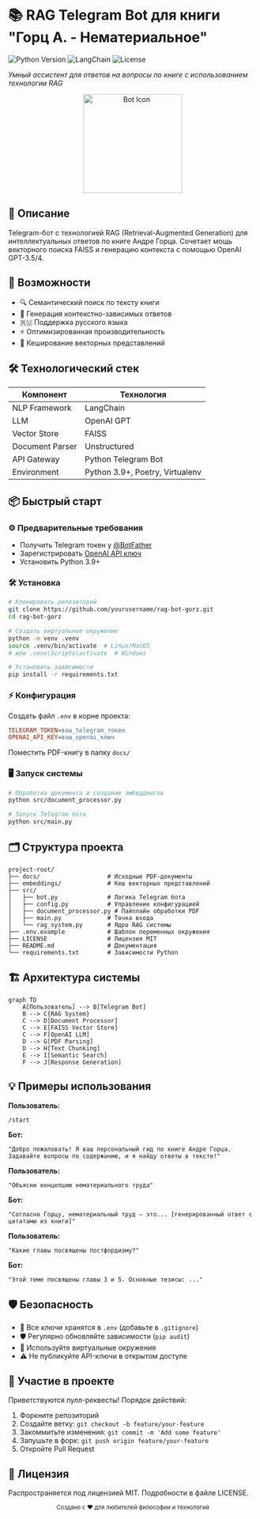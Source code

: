 # 📚 RAG Telegram Bot для книги "Горц А. - Нематериальное"

![Python Version](https://img.shields.io/badge/python-3.9%2B-blue)
![LangChain](https://img.shields.io/badge/LangChain-0.1.5-orange)
![License](https://img.shields.io/badge/license-MIT-green)

*Умный ассистент для ответов на вопросы по книге с использованием технологии RAG*

<div align="center">
  <img src="https://img.icons8.com/clouds/300/000000/artificial-intelligence.png" width="200" alt="Bot Icon">
</div>

## 🌟 Описание
Telegram-бот с технологией RAG (Retrieval-Augmented Generation) для интеллектуальных ответов по книге Андре Горца. Сочетает мощь векторного поиска FAISS и генерацию контекста с помощью OpenAI GPT-3.5/4.

## 🚀 Возможности
- 🔍 Семантический поиск по тексту книги
- 💬 Генерация контекстно-зависимых ответов
- 🇷🇺 Поддержка русского языка
- ⚡ Оптимизированная производительность
- 📁 Кеширование векторных представлений

## 🛠 Технологический стек
| Компонент       | Технология                          |
|-----------------|-------------------------------------|
| NLP Framework   | LangChain                           |
| LLM             | OpenAI GPT                          |
| Vector Store    | FAISS                               |
| Document Parser | Unstructured                        |
| API Gateway     | Python Telegram Bot                 |
| Environment     | Python 3.9+, Poetry, Virtualenv     |

## 📦 Быстрый старт

### ⚙️ Предварительные требования
- Получить Telegram токен у [@BotFather](https://t.me/BotFather)
- Зарегистрировать [OpenAI API ключ](https://platform.openai.com/)
- Установить Python 3.9+

### 🛠 Установка
```bash
# Клонировать репозиторий
git clone https://github.com/yourusername/rag-bot-gorz.git
cd rag-bot-gorz

# Создать виртуальное окружение
python -m venv .venv
source .venv/bin/activate  # Linux/MacOS
# или .venv\Scripts\activate  # Windows

# Установить зависимости
pip install -r requirements.txt
```

### ⚡ Конфигурация
Создать файл `.env` в корне проекта:

```ini
TELEGRAM_TOKEN=ваш_telegram_токен
OPENAI_API_KEY=ваш_openai_ключ
```

Поместить PDF-книгу в папку `docs/`

### 🖥 Запуск системы
```bash
# Обработка документа и создание эмбеддингов
python src/document_processor.py

# Запуск Telegram бота
python src/main.py
```

## 🗂 Структура проекта
```plaintext
project-root/
├── docs/                   # Исходные PDF-документы
├── embeddings/             # Кеш векторных представлений
├── src/
│   ├── bot.py              # Логика Telegram бота
│   ├── config.py           # Управление конфигурацией
│   ├── document_processor.py # Пайплайн обработки PDF
│   ├── main.py             # Точка входа
│   └── rag_system.py       # Ядро RAG системы
├── .env.example            # Шаблон переменных окружения
├── LICENSE                 # Лицензия MIT
├── README.md               # Документация
└── requirements.txt        # Зависимости Python
```

## 🏗 Архитектура системы
```mermaid
graph TD
    A[Пользователь] --> B[Telegram Bot]
    B --> C{RAG System}
    C --> D[Document Processor]
    C --> E[FAISS Vector Store]
    C --> F[OpenAI LLM]
    D --> G[PDF Parsing]
    D --> H[Text Chunking]
    E --> I[Semantic Search]
    F --> J[Response Generation]
```

## 💡 Примеры использования
**Пользователь:**
```
/start
```
**Бот:**
```
"Добро пожаловать! Я ваш персональный гид по книге Андре Горца. Задавайте вопросы по содержанию, и я найду ответы в тексте!"
```

**Пользователь:**
```
"Объясни концепцию нематериального труда"
```
**Бот:**
```
"Согласно Горцу, нематериальный труд — это... [генерированный ответ с цитатами из книги]"
```

**Пользователь:**
```
"Какие главы посвящены постфордизму?"
```
**Бот:**
```
"Этой теме посвящены главы 3 и 5. Основные тезисы: ..."
```

## 🛡 Безопасность
- 🔐 Все ключи хранятся в `.env` (добавьте в `.gitignore`)
- 🛡️ Регулярно обновляйте зависимости (`pip audit`)
- 🔄 Используйте виртуальные окружения
- ⚠️ Не публикуйте API-ключи в открытом доступе

## 🤝 Участие в проекте
Приветствуются пулл-реквесты! Порядок действий:
1. Форкните репозиторий
2. Создайте ветку: `git checkout -b feature/your-feature`
3. Закоммитьте изменения: `git commit -m 'Add some feature'`
4. Запушьте в форк: `git push origin feature/your-feature`
5. Откройте Pull Request

## 📄 Лицензия
Распространяется под лицензией MIT. Подробности в файле LICENSE.

<div align="center"> <sub>Создано с ❤️ для любителей философии и технологий</sub> </div>